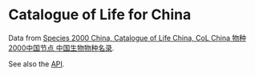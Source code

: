 # Catalogue of Life for China

Data from [Species 2000 China, Catalogue of Life China, CoL China 物种2000中国节点 中国生物物种名录](http://www.sp2000.org.cn).

See also the [API](http://www.sp2000.org.cn/api/document).


